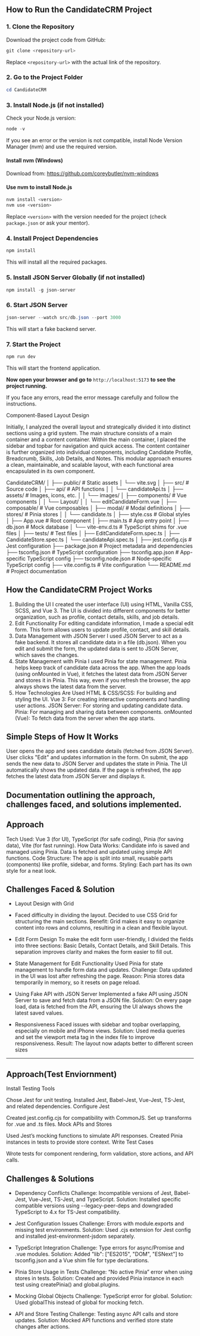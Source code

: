 ## How to Run the CandidateCRM Project

### 1. Clone the Repository
Download the project code from GitHub:
```powershell
git clone <repository-url>
```
Replace `<repository-url>` with the actual link of the repository.

### 2. Go to the Project Folder
```powershell
cd CandidateCRM
```

### 3. Install Node.js (if not installed)
Check your Node.js version:
```powershell
node -v
```
If you see an error or the version is not compatible, install Node Version Manager (nvm) and use the required version.

#### Install nvm (Windows)
Download from: https://github.com/coreybutler/nvm-windows

#### Use nvm to install Node.js
```powershell
nvm install <version>
nvm use <version>
```
Replace `<version>` with the version needed for the project (check `package.json` or ask your mentor).

### 4. Install Project Dependencies
```powershell
npm install
```
This will install all the required packages.

### 5. Install JSON Server Globally (if not installed)
```powershell
npm install -g json-server
```

### 6. Start JSON Server
```powershell
json-server --watch src/db.json --port 3000
```
This will start a fake backend server.

### 7. Start the Project
```powershell
npm run dev
```
This will start the frontend application.



**Now open your browser and go to** `http://localhost:5173` **to see the project running.**

If you face any errors, read the error message carefully and follow the instructions.



Component-Based Layout Design

Initially, I analyzed the overall layout and strategically divided it into distinct sections using a grid system. The main structure consists of a main container and a content container. Within the main container, I placed the sidebar and topbar for navigation and quick access. The content container is further organized into individual components, including Candidate Profile, Breadcrumb, Skills, Job Details, and Notes. This modular approach ensures a clean, maintainable, and scalable layout, with each functional area encapsulated in its own component.




CandidateCRM/
│
├── public/                  # Static assets
│   └── vite.svg
│
├── src/                     # Source code
│   ├── api/                 # API functions
│   │   └── candidateApi.ts
│   ├── assets/              # Images, icons, etc.
│   │   └── images/
│   ├── components/          # Vue components
│   │   └── Layout/
│   │       └── editCandidateForm.vue
│   ├── composable/          # Vue composables
│   ├── modal/               # Modal definitions
│   ├── stores/              # Pinia stores
│   │   └── candidate.ts
│   ├── style.css            # Global styles
│   ├── App.vue              # Root component
│   ├── main.ts              # App entry point
│   ├── db.json              # Mock database
│   └── vite-env.d.ts        # TypeScript shims for .vue files
│
├── tests/                   # Test files
│   ├── EditCandidateForm.spec.ts
│   ├── CandidateStore.spec.ts
│   └── candidateApi.spec.ts
│
├── jest.config.cjs          # Jest configuration
├── package.json             # Project metadata and dependencies
├── tsconfig.json            # TypeScript configuration
├── tsconfig.app.json        # App-specific TypeScript config
├── tsconfig.node.json       # Node-specific TypeScript config
├── vite.config.ts           # Vite configuration
└── README.md                # Project documentation


## How the CandidateCRM Project Works


1. Building the UI
I created the user interface (UI) using HTML, Vanilla CSS, SCSS, and Vue 3.
The UI is divided into different components for better organization, such as profile, contact details, skills, and job details.
2. Edit Functionality
For editing candidate information, I made a special edit form.
This form allows users to update profile, contact, and skill details.
3. Data Management with JSON Server
I used JSON Server to act as a fake backend. It stores all candidate data in a file (db.json).
When you edit and submit the form, the updated data is sent to JSON Server, which saves the changes.
4. State Management with Pinia
I used Pinia for state management. Pinia helps keep track of candidate data across the app.
When the app loads (using onMounted in Vue), it fetches the latest data from JSON Server and stores it in Pinia.
This way, even if you refresh the browser, the app always shows the latest data from the server.
5. How Technologies Are Used
HTML & CSS/SCSS: For building and styling the UI.
Vue 3: For creating interactive components and handling user actions.
JSON Server: For storing and updating candidate data.
Pinia: For managing and sharing data between components.
onMounted (Vue): To fetch data from the server when the app starts.


## Simple Steps of How It Works

User opens the app and sees candidate details (fetched from JSON Server).
User clicks "Edit" and updates information in the form.
On submit, the app sends the new data to JSON Server and updates the state in Pinia.
The UI automatically shows the updated data.
If the page is refreshed, the app fetches the latest data from JSON Server and displays it.



## Documentation outlining the approach, challenges faced, and solutions implemented.

## Approach

Tech Used: Vue 3 (for UI), TypeScript (for safe coding), Pinia (for saving data), Vite (for fast running).
How Data Works: Candidate info is saved and managed using Pinia. Data is fetched and updated using simple API functions.
Code Structure: The app is split into small, reusable parts (components) like profile, sidebar, and forms.
Styling: Each part has its own style for a neat look.

## Challenges Faced & Solution
* Layout Design with Grid

* Faced difficulty in dividing the layout.
Decided to use CSS Grid for structuring the main sections.
Benefit: Grid makes it easy to organize content into rows and columns, resulting in a clean and flexible layout.

* Edit Form Design
To make the edit form user-friendly, I divided the fields into three sections: Basic Details, Contact Details, and Skill Details.
This separation improves clarity and makes the form easier to fill out.

* State Management for Edit Functionality
Used Pinia for state management to handle form data and updates.
Challenge: Data updated in the UI was lost after refreshing the page.
Reason: Pinia stores data temporarily in memory, so it resets on page reload.

* Using Fake API with JSON Server
Implemented a fake API using JSON Server to save and fetch data from a JSON file.
Solution: On every page load, data is fetched from the API, ensuring the UI always shows the latest saved values.

* Responsiveness
Faced issues with sidebar and topbar overlapping, especially on mobile and iPhone views.
Solution: Used media queries and set the viewport meta tag in the index file to improve responsiveness.
Result: The layout now adapts better to different screen sizes

__________________________________________________________________________________________________________

## Approach(Test Enviornment)

Install Testing Tools

Chose Jest for unit testing.
Installed Jest, Babel-Jest, Vue-Jest, TS-Jest, and related dependencies.
Configure Jest

Created jest.config.cjs for compatibility with CommonJS.
Set up transforms for .vue and .ts files.
Mock APIs and Stores

Used Jest’s mocking functions to simulate API responses.
Created Pinia instances in tests to provide store context.
Write Test Cases

Wrote tests for component rendering, form validation, store actions, and API calls.


## Challenges & Solutions

* Dependency Conflicts
Challenge: Incompatible versions of Jest, Babel-Jest, Vue-Jest, TS-Jest, and TypeScript.
Solution: Installed specific compatible versions using --legacy-peer-deps and downgraded TypeScript to 4.x for TS-Jest compatibility.

* Jest Configuration Issues
Challenge: Errors with module.exports and missing test environments.
Solution: Used .cjs extension for Jest config and installed jest-environment-jsdom separately.

* TypeScript Integration
Challenge: Type errors for async/Promise and .vue modules.
Solution: Added "lib": ["ES2015", "DOM", "ESNext"] to tsconfig.json and a Vue shim file for type declarations.

* Pinia Store Usage in Tests
Challenge: “No active Pinia” error when using stores in tests.
Solution: Created and provided Pinia instance in each test using createPinia() and global.plugins.

* Mocking Global Objects
Challenge: TypeScript error for global.
Solution: Used globalThis instead of global for mocking fetch.

* API and Store Testing
Challenge: Testing async API calls and store updates.
Solution: Mocked API functions and verified store state changes after actions.
